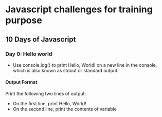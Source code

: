 # Javascript challenges for training purpose

## 10 Days of Javascript

### Day 0: Hello world

  * Use console.log() to print Hello, World! on a new line in the console, 
  which is also known as stdout or standard output.

  #### Output Format

  Print the following two lines of output:

  * On the first line, print Hello, World!
  * On the second line, print the contents of variable
